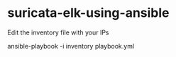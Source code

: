 # suricata-elk-using-ansible
Edit the inventory file with your IPs 

ansible-playbook -i inventory playbook.yml
